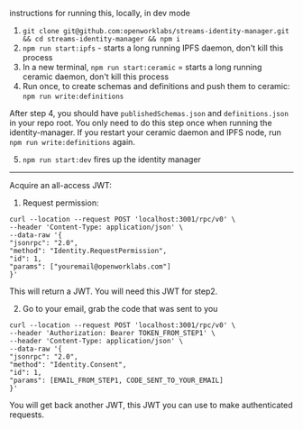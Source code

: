 instructions for running this, locally, in dev mode

1. `git clone git@github.com:openworklabs/streams-identity-manager.git && cd streams-identity-manager && npm i`
2. `npm run start:ipfs` - starts a long running IPFS daemon, don't kill this process
3. In a new terminal, `npm run start:ceramic` = starts a long running ceramic daemon, don't kill this process
4. Run once, to create schemas and definitions and push them to ceramic: `npm run write:definitions`

After step 4, you should have `publishedSchemas.json` and `definitions.json` in your repo root. You only need to do this step once when running the identity-manager. If you restart your ceramic daemon and IPFS node, run `npm run write:definitions` again.

5. `npm run start:dev` fires up the identity manager

---

Acquire an all-access JWT:

1. Request permission:

```curl
curl --location --request POST 'localhost:3001/rpc/v0' \
--header 'Content-Type: application/json' \
--data-raw '{
"jsonrpc": "2.0",
"method": "Identity.RequestPermission",
"id": 1,
"params": ["youremail@openworklabs.com"]
}'
```

This will return a JWT. You will need this JWT for step2.

2. Go to your email, grab the code that was sent to you

```curl
curl --location --request POST 'localhost:3001/rpc/v0' \
--header 'Authorization: Bearer TOKEN_FROM_STEP1' \
--header 'Content-Type: application/json' \
--data-raw '{
"jsonrpc": "2.0",
"method": "Identity.Consent",
"id": 1,
"params": [EMAIL_FROM_STEP1, CODE_SENT_TO_YOUR_EMAIL]
}'
```

You will get back another JWT, this JWT you can use to make authenticated requests.
